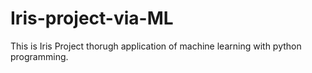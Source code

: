 # Iris-project-via-ML
This is Iris Project thorugh application of machine learning with python programming.

